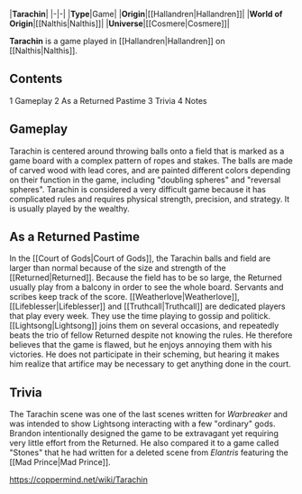 |**Tarachin**|
|-|-|
|**Type**|Game|
|**Origin**|[[Hallandren\|Hallandren]]|
|**World of Origin**|[[Nalthis\|Nalthis]]|
|**Universe**|[[Cosmere\|Cosmere]]|

**Tarachin** is a game played in [[Hallandren\|Hallandren]] on [[Nalthis\|Nalthis]].

## Contents

1 Gameplay
2 As a Returned Pastime
3 Trivia
4 Notes


## Gameplay
Tarachin is centered around throwing balls onto a field that is marked as a game board with a complex pattern of ropes and stakes. The balls are made of carved wood with lead cores, and are painted different colors depending on their function in the game, including "doubling spheres" and "reversal spheres". Tarachin is considered a very difficult game because it has complicated rules and requires physical strength, precision, and strategy. It is usually played by the wealthy.

## As a Returned Pastime
In the [[Court of Gods\|Court of Gods]], the Tarachin balls and field are larger than normal because of the size and strength of the [[Returned\|Returned]]. Because the field has to be so large, the Returned usually play from a balcony in order to see the whole board. Servants and scribes keep track of the score. [[Weatherlove\|Weatherlove]], [[Lifeblesser\|Lifeblesser]] and [[Truthcall\|Truthcall]] are dedicated players that play every week. They use the time playing to gossip and politick. [[Lightsong\|Lightsong]] joins them on several occasions, and repeatedly beats the trio of fellow Returned despite not knowing the rules. He therefore believes that the game is flawed, but he enjoys annoying them with his victories. He does not participate in their scheming, but hearing it makes him realize that artifice may be necessary to get anything done in the court.

## Trivia
The Tarachin scene was one of the last scenes written for *Warbreaker* and was intended to show Lightsong interacting with a few "ordinary" gods. Brandon intentionally designed the game to be extravagant yet requiring very little effort from the Returned. He also compared it to a game called "Stones" that he had written for a deleted scene from *Elantris* featuring the [[Mad Prince\|Mad Prince]].


https://coppermind.net/wiki/Tarachin